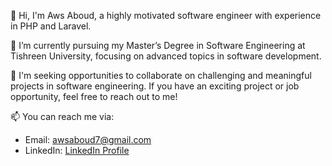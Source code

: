 👋 Hi, I'm Aws Aboud, a highly motivated software engineer with experience in PHP and Laravel.

🌱 I’m currently pursuing my Master’s Degree in Software Engineering at Tishreen University, focusing on advanced topics in software development.

💼 I'm seeking opportunities to collaborate on challenging and meaningful projects in software engineering. If you have an exciting project or job opportunity, feel free to reach out to me!

📫 You can reach me via:
- Email: awsaboud7@gmail.com
- LinkedIn: [LinkedIn Profile](<https://www.linkedin.com/in/aws-aboud>)
<!---
AwsAboud/AwsAboud is a ✨ special ✨ repository because its `README.md` (this file) appears on your GitHub profile.
You can click the Preview link to take a look at your changes.
--->

